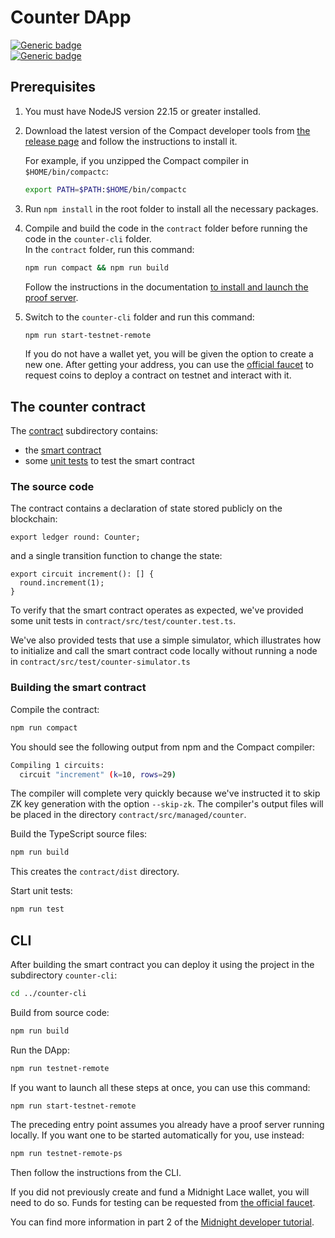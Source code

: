 # Counter DApp

[![Generic badge](https://img.shields.io/badge/Compact%20Compiler-0.25.0-1abc9c.svg)](https://shields.io/)  
[![Generic badge](https://img.shields.io/badge/TypeScript-5.8.3-blue.svg)](https://shields.io/)

## Prerequisites


1. You must have NodeJS version 22.15 or greater installed.
2. Download the latest version of the Compact developer tools from [the release page](https://docs.midnight.network/relnotes/compact-tools) and follow the instructions to install it.

   For example, if you unzipped the Compact compiler in `$HOME/bin/compactc`:

   ```sh
   export PATH=$PATH:$HOME/bin/compactc
   ```

3. Run `npm install` in the root folder to install all the necessary packages.
4. Compile and build the code in the `contract` folder before running the code in the `counter-cli` folder.  
   In the `contract` folder, run this command:

   ```sh
   npm run compact && npm run build
   ```

   Follow the instructions in the documentation [to install and launch the proof server](https://docs.midnight.network/develop/tutorial/using/proof-server).

5. Switch to the `counter-cli` folder and run this command:

   ```sh
   npm run start-testnet-remote
   ```

   If you do not have a wallet yet, you will be given the option to create a new one. After getting your address, you can use the [official faucet](https://faucet.testnet-02.midnight.network/) to request coins to deploy a contract on testnet and interact with it.

## The counter contract

The [contract](contract) subdirectory contains:

- the [smart contract](contract/src/counter.compact)
- some [unit tests](contract/src/test/counter.test.ts) to test the smart contract

### The source code

The contract contains a declaration of state stored publicly on the blockchain:

```compact
export ledger round: Counter;
```

and a single transition function to change the state:

```compact
export circuit increment(): [] {
  round.increment(1);
}
```

To verify that the smart contract operates as expected,
we've provided some unit tests in `contract/src/test/counter.test.ts`.

We've also provided tests that use a simple simulator, which illustrates
how to initialize and call the smart contract code locally without running a node in `contract/src/test/counter-simulator.ts`

### Building the smart contract

Compile the contract:

```sh
npm run compact
```

You should see the following output from npm and the Compact compiler:

```sh
Compiling 1 circuits:
  circuit "increment" (k=10, rows=29)
```

The compiler will complete very quickly because we've instructed it to skip ZK key generation with the option `--skip-zk`. The compiler's output files will be placed in the directory `contract/src/managed/counter`.

Build the TypeScript source files:

```sh
npm run build
```

This creates the `contract/dist` directory.

Start unit tests:

```sh
npm run test
```

## CLI

After building the smart contract you can deploy it using the project in the subdirectory `counter-cli`:

```sh
cd ../counter-cli
```

Build from source code:

```sh
npm run build
```

Run the DApp:

```sh
npm run testnet-remote
```

If you want to launch all these steps at once, you can use this command:

```sh
npm run start-testnet-remote
```

The preceding entry point assumes you already have a proof server running locally.
If you want one to be started automatically for you, use instead:

```sh
npm run testnet-remote-ps
```

Then follow the instructions from the CLI.

If you did not previously create and fund a Midnight Lace wallet, you will need to do so. Funds for testing can be requested from [the official faucet](https://midnight.network/test-faucet).

You can find more information in part 2 of the [Midnight developer tutorial](https://docs.midnight.network/develop/tutorial/building).
